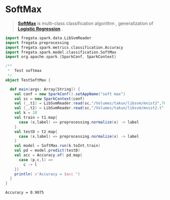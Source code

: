 SoftMax
=================
> **[SoftMax](https://en.wikipedia.org/wiki/Softmax_function)** is multi-class classification algorithm , generalization of **[Logistic Regression](https://en.wikipedia.org/wiki/Logistic_regression)** .


```scala
import fregata.spark.data.LibSvmReader
import fregata.preprocessing
import fregata.spark.metrics.classification.Accuracy
import fregata.spark.model.classification.SoftMax
import org.apache.spark.{SparkConf, SparkContext}

/**
 *  Test softmax
 */
object TestSoftMax {

  def main(args: Array[String]) {
    val conf = new SparkConf().setAppName("soft max")
    val sc = new SparkContext(conf)
    val (_,t1) = LibSvmReader.read(sc,"/Volumes/takun/libsvm/mnist2",780)
    val (_,t2) = LibSvmReader.read(sc,"/Volumes/takun/libsvm/mnist2.t",780)
    val k = 10
    val train = t1.map{
      case (x,label) => preprocessing.normalize(x) -> label
    }
    val testD = t2.map{
      case (x,label) => preprocessing.normalize(x) -> label
    }
    val model = SoftMax.run(k.toInt,train)
    val pd = model.predict(testD)
    val acc = Accuracy.of( pd.map{
      case (p,c,l) =>
        c -> l
    })
    println( s"Accuracy = $acc ")
  }
}

```

    Accuracy = 0.9075 
